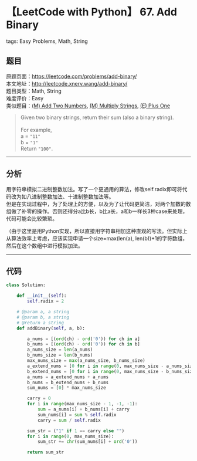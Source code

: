 # 【LeetCode with Python】 67. Add Binary
tags: Easy Problems, Math, String

## 题目
原题页面：<https://leetcode.com/problems/add-binary/><br/>
本文地址：<http://leetcode.xnerv.wang/add-binary/><br/>
题目类型：Math, String<br/>
难度评价：Easy<br/>
类似题目：[(M) Add Two Numbers](/add-two-numbers/), [(M) Multiply Strings](/multiply-strings/), [(E) Plus One](/plus-one/)<br/>

> Given two binary strings, return their sum (also a binary string).<br/>
><br/>
> For example,<br/>
> a = `"11"`<br/>
> b = `"1"`<br/>
> Return `"100"`.<br/>

<!-- more -->

---
## 分析
用字符串模拟二进制整数加法。写了一个更通用的算法，修改self.radix即可将代码改为如八进制整数加法、十进制整数加法等。<br/>
但是在实现过程中，为了处理上的方便，以及为了让代码更简洁，对两个加数的数组做了补零的操作。否则还得分a比b长，b比a长，a和b一样长3种case来处理，代码可能会比较繁琐。<br/>

（由于这里是用Python实现，所以直接用字符串相加这种直观的写法。但实际上从算法效率上考虑，应该实现申请一个size=max(len(a), len(b))+1的字符数组，然后在这个数组中进行模拟加法。<br/>

---
## 代码
``` python
class Solution:

    def __init__(self):
        self.radix = 2

    # @param a, a string
    # @param b, a string
    # @return a string
    def addBinary(self, a, b):

        a_nums = [(ord(ch) - ord('0')) for ch in a]
        b_nums = [(ord(ch) - ord('0')) for ch in b]
        a_nums_size = len(a_nums)
        b_nums_size = len(b_nums)
        max_nums_size = max(a_nums_size, b_nums_size)
        a_extend_nums = [0 for i in range(0, max_nums_size - a_nums_size)]
        b_extend_nums = [0 for i in range(0, max_nums_size - b_nums_size)]
        a_nums = a_extend_nums + a_nums
        b_nums = b_extend_nums + b_nums
        sum_nums = [0] * max_nums_size

        carry = 0
        for i in range(max_nums_size - 1, -1, -1):
            sum = a_nums[i] + b_nums[i] + carry
            sum_nums[i] = sum % self.radix
            carry = sum / self.radix

        sum_str = ("1" if 1 == carry else "")
        for i in range(0, max_nums_size):
            sum_str += chr(sum_nums[i] + ord('0'))

        return sum_str
```
